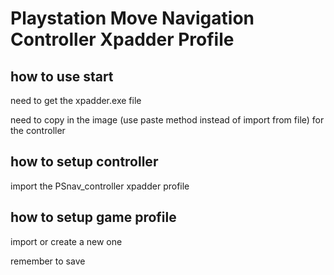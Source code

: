 # Playstation Move Navigation Controller Xpadder Profile
## how to use start
need to get the xpadder.exe file

need to copy in the image (use paste method instead of import from file) for the controller

## how to setup controller
import the PSnav_controller xpadder profile

## how to setup game profile
import or create a new one

remember to save